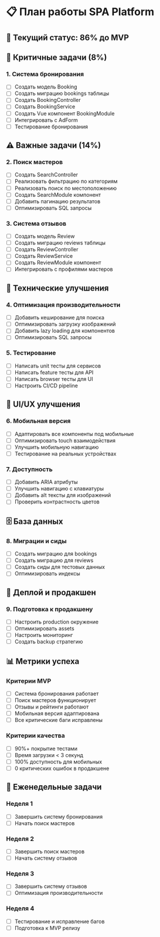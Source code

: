 # 📋 План работы SPA Platform

## 🎯 Текущий статус: 86% до MVP

## 🚨 Критичные задачи (8%)

### 1. Система бронирования
- [ ] Создать модель Booking
- [ ] Создать миграцию bookings таблицы
- [ ] Создать BookingController
- [ ] Создать BookingService
- [ ] Создать Vue компонент BookingModule
- [ ] Интегрировать с AdForm
- [ ] Тестирование бронирования

## ⚠️ Важные задачи (14%)

### 2. Поиск мастеров
- [ ] Создать SearchController
- [ ] Реализовать фильтрацию по категориям
- [ ] Реализовать поиск по местоположению
- [ ] Создать SearchModule компонент
- [ ] Добавить пагинацию результатов
- [ ] Оптимизировать SQL запросы

### 3. Система отзывов
- [ ] Создать модель Review
- [ ] Создать миграцию reviews таблицы
- [ ] Создать ReviewController
- [ ] Создать ReviewService
- [ ] Создать ReviewModule компонент
- [ ] Интегрировать с профилями мастеров

## 🔧 Технические улучшения

### 4. Оптимизация производительности
- [ ] Добавить кеширование для поиска
- [ ] Оптимизировать загрузку изображений
- [ ] Добавить lazy loading для компонентов
- [ ] Оптимизировать SQL запросы

### 5. Тестирование
- [ ] Написать unit тесты для сервисов
- [ ] Написать feature тесты для API
- [ ] Написать browser тесты для UI
- [ ] Настроить CI/CD pipeline

## 📱 UI/UX улучшения

### 6. Мобильная версия
- [ ] Адаптировать все компоненты под мобильные
- [ ] Оптимизировать touch взаимодействия
- [ ] Улучшить мобильную навигацию
- [ ] Тестирование на реальных устройствах

### 7. Доступность
- [ ] Добавить ARIA атрибуты
- [ ] Улучшить навигацию с клавиатуры
- [ ] Добавить alt тексты для изображений
- [ ] Проверить контрастность цветов

## 🗄️ База данных

### 8. Миграции и сиды
- [ ] Создать миграцию для bookings
- [ ] Создать миграцию для reviews
- [ ] Создать сиды для тестовых данных
- [ ] Оптимизировать индексы

## 🚀 Деплой и продакшен

### 9. Подготовка к продакшену
- [ ] Настроить production окружение
- [ ] Оптимизировать assets
- [ ] Настроить мониторинг
- [ ] Создать backup стратегию

## 📊 Метрики успеха

### Критерии MVP
- [ ] Система бронирования работает
- [ ] Поиск мастеров функционирует
- [ ] Отзывы и рейтинги работают
- [ ] Мобильная версия адаптирована
- [ ] Все критические баги исправлены

### Критерии качества
- [ ] 90%+ покрытие тестами
- [ ] Время загрузки < 3 секунд
- [ ] 100% доступность для мобильных
- [ ] 0 критических ошибок в продакшене

## 🔄 Еженедельные задачи

### Неделя 1
- [ ] Завершить систему бронирования
- [ ] Начать поиск мастеров

### Неделя 2
- [ ] Завершить поиск мастеров
- [ ] Начать систему отзывов

### Неделя 3
- [ ] Завершить систему отзывов
- [ ] Оптимизация производительности

### Неделя 4
- [ ] Тестирование и исправление багов
- [ ] Подготовка к MVP релизу
